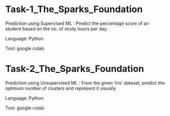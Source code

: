 # Task-1_The_Sparks_Foundation
Prediction using Supervised ML : Predict the percentage score of an student based on the no. of study hours per day.

Language: Python

Tool: google colab

# Task-2_The_Sparks_Foundation
Prediction using Unsupervised ML : From the given ‘Iris’ dataset, predict the optimum number of clusters and represent it visually

Language: Python

Tool: google colab
